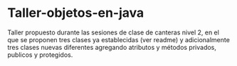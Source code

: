 # Taller-objetos-en-java
Taller propuesto durante las sesiones de clase de canteras nivel 2, en el que se proponen tres clases ya establecidas (ver readme) y adicionalmente tres clases nuevas diferentes agregando atributos y métodos privados, publicos y protegidos.
